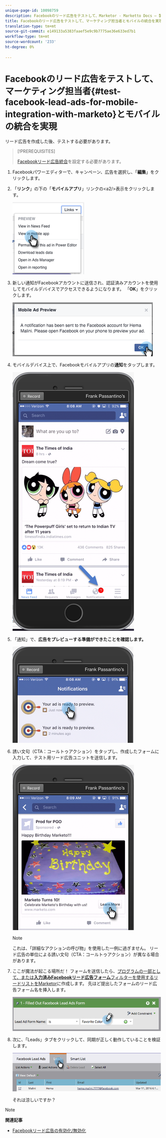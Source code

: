 ```yaml
---
unique-page-id: 10098759
description: Facebookのリード広告をテストして、Marketor - Marketto Docs — 製品ドキュメントとモバイルとの統合を実現
title: Facebookのリード広告をテストして、マーケティング担当者とモバイルの統合を実現
translation-type: tm+mt
source-git-commit: e149133a5383faaef5e9c9b7775ae36e633ed7b1
workflow-type: tm+mt
source-wordcount: '233'
ht-degree: 0%

---
```



# Facebookのリード広告をテストして、マーケティング担当者{#test-facebook-lead-ads-for-mobile-integration-with-marketo}とモバイルの統合を実現

リード広告を作成した後、テストする必要があります。

>[!PREREQUISITES]
>
>[Facebookリード広告統合](set-up-facebook-lead-ads.md)を設定する必要があります。

1. Facebookパワーエディターで、キャンペーン、広告を選択し、「**編集**」をクリックします。
1. 「**リンク**」の下の「**モバイルアプリ**」リンクの&lt;a2/>表示をクリックします。

   ![](assets/image2016-5-13-15-3a2-3a38.png)

1. 新しい通知がFacebookアカウントに送信され、認証済みアカウントを使用してモバイルデバイスでアクセスできるようになります。 「**OK**」をクリックします。

   ![](assets/image2016-3-11-8-3a35-3a7.png)

1. モバイルデバイス上で、Facebookモバイルアプリの&#x200B;**通知**&#x200B;をタップします。

   ![](assets/image2016-3-11-8-3a38-3a35.png)

1. 「通知」で、**広告をプレビューする準備ができたことを確認します。**

   ![](assets/image2016-3-11-8-3a41-3a59.png)

1. 誘い文句（CTA：コールトゥアクション）をタップし、作成したフォームに入力して、テスト用リード広告ユニットを送信します。

   ![](assets/image2016-3-11-8-3a52-3a20.png)

   >[!NOTE]
   >
   >これは、「詳細なアクションの呼び物」を使用した一例に過ぎません。 リード広告の単位による誘い文句（CTA：コールトゥアクション）が異なる場合があります。

1. ここが魔法が起こる場所だ！ フォームを送信したら、[プログラムの一部として、または&#x200B;**入力済みFacebookリード広告フォーム**&#x200B;フィルターを使用するリードリストをMarketor](../../../product-docs/core-marketo-concepts/smart-lists-and-static-lists/creating-a-smart-list/create-a-smart-list.md)に作成します。 先ほど提出したフォームのリード広告フォーム名を挿入します。

   ![](assets/image2016-3-11-8-3a59-3a34.png)

1. 次に、「Leads」タブをクリックして、同期が正しく動作していることを検証します。

   ![](assets/image2016-3-11-15-3a27-3a54.png)

   それは涼しいですか？

>[!NOTE]
>
>**関連記事**
>
>* [Facebookリード広告の有効化/無効化](set-up-facebook-lead-ads.md)

>




